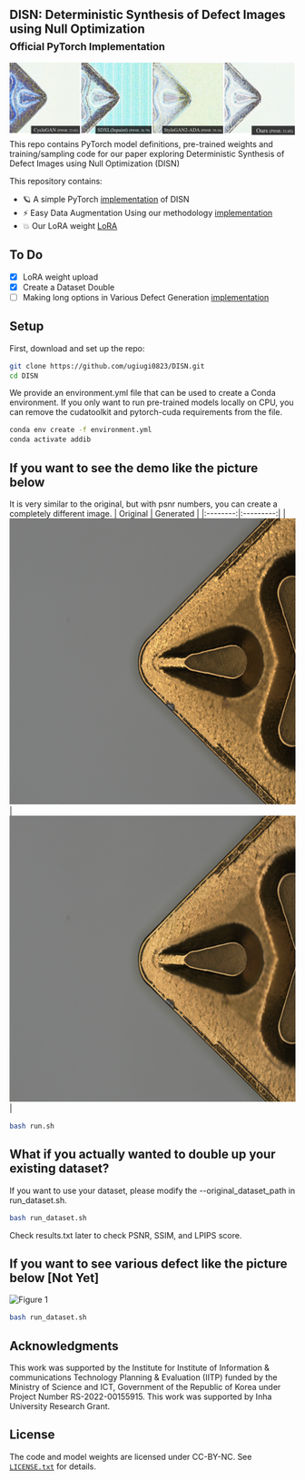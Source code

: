 ## DISN: Deterministic Synthesis of Defect Images using Null Optimization<br><sub>Official PyTorch Implementation</sub>

![Figure 1](./fig/Figure1.jpg)
This repo contains PyTorch model definitions, pre-trained weights and training/sampling code for our paper exploring Deterministic Synthesis of Defect Images using Null Optimization (DISN) 




This repository contains:

* 🪐 A simple PyTorch [implementation](run.sh) of DISN
* ⚡️ Easy Data Augmentation Using our methodology [implementation](run_dataset.sh) 
* 💥 Our LoRA weight [LoRA](./lora/pytorch_lora_weights.safetensors)

## To Do

- [x] LoRA weight upload 
- [x] Create a Dataset Double 
- [ ] Making long options in Various Defect Generation [implementation](run_various.sh)  

## Setup

First, download and set up the repo:


```bash
git clone https://github.com/ugiugi0823/DISN.git
cd DISN
```

We provide an environment.yml file that can be used to create a Conda environment. If you only want to run pre-trained models locally on CPU, you can remove the cudatoolkit and pytorch-cuda requirements from the file.
```bash
conda env create -f environment.yml
conda activate addib
```


## If you want to see the demo like the picture below
It is very similar to the original, but with psnr numbers, you can create a completely different image.
| Original | Generated |
|:--------:|:---------:|
| ![Original](./fig/result_0.png) | ![Generated](./fig/result_1.png) |


```bash
bash run.sh
```

## What if you actually wanted to double up your existing dataset?
If you want to use your dataset, please modify the --original_dataset_path in run_dataset.sh.
```bash
bash run_dataset.sh
```
Check results.txt later to check PSNR, SSIM, and LPIPS score.


## If you want to see various defect like the picture below [Not Yet]
![Figure 1](./fig/result_3.jpg)
```bash
bash run_dataset.sh
```




## Acknowledgments
This work was supported by the Institute for Institute of Information \& communications Technology Planning \& Evaluation (IITP) funded by the Ministry of Science and ICT, Government of the Republic of Korea under Project Number RS-2022-00155915. This work was supported by Inha University Research Grant.




## License
The code and model weights are licensed under CC-BY-NC. See [`LICENSE.txt`](LICENSE.txt) for details.